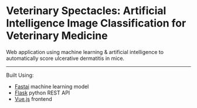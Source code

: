 # Veterinary Spectacles: Artificial Intelligence Image Classification for Veterinary Medicine

Web application using machine learning & artificial intelligence to automatically score ulcerative dermatitis in mice.

----

Built Using:
- [Fastai](https://www.fast.ai/) machine learning model
- [Flask](https://github.com/pallets/flask) python REST API
- [Vue.js](https://vuejs.org/) frontend
